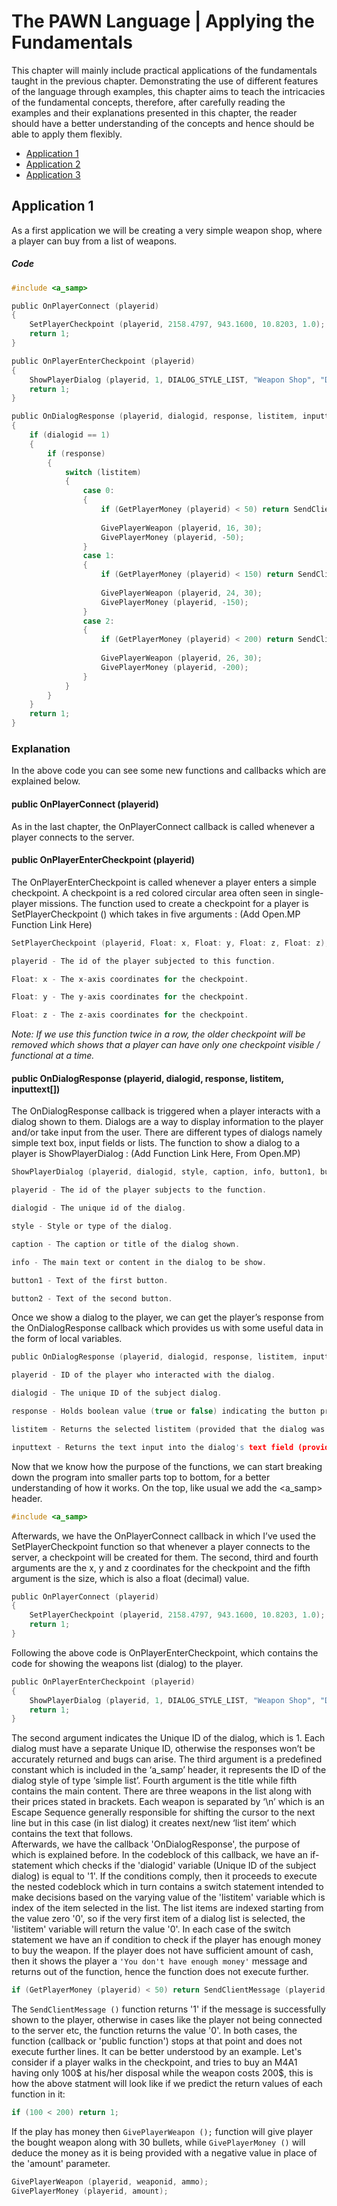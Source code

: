 # The PAWN Language | Applying the Fundamentals

This chapter will mainly include practical applications of the fundamentals taught in the previous chapter. Demonstrating the use of different features of the language through examples, this chapter aims to teach the intricacies of the fundamental concepts, therefore, after carefully reading the examples and their explanations presented in this chapter, the reader should have a better understanding of the concepts and hence should be able to apply them flexibly.

- [Application 1](#application-1)
- [Application 2](#application-2)
- [Application 3](#application-3)



## Application 1
As a first application we will be creating a very simple weapon shop, where a player can buy from a list of weapons.
##### Code
```c
#include <a_samp>

public OnPlayerConnect (playerid)
{
    SetPlayerCheckpoint (playerid, 2158.4797, 943.1600, 10.8203, 1.0);
    return 1;
}

public OnPlayerEnterCheckpoint (playerid)
{
    ShowPlayerDialog (playerid, 1, DIALOG_STYLE_LIST, "Weapon Shop", "Desert Eagle (50$)\nAK-47 (150$)\nM4A1 (200$)", "Select", "Cancel");
    return 1;
}

public OnDialogResponse (playerid, dialogid, response, listitem, inputtext[])
{
    if (dialogid == 1)
    {
        if (response)
        {
            switch (listitem)
            {
                case 0:
                {
                    if (GetPlayerMoney (playerid) < 50) return SendClientMessage (playerid, 0xFFFFFFFF, "ERROR: You don't have enough money to buy this weapon.");
                    
                    GivePlayerWeapon (playerid, 16, 30);
                    GivePlayerMoney (playerid, -50);
                }
                case 1:
                {
                    if (GetPlayerMoney (playerid) < 150) return SendClientMessage (playerid, 0xFFFFFFFF, "ERROR: You don't have enough money to buy this weapon.");
                    
                    GivePlayerWeapon (playerid, 24, 30);
                    GivePlayerMoney (playerid, -150);
                }
                case 2:
                {
                    if (GetPlayerMoney (playerid) < 200) return SendClientMessage (playerid, 0xFFFFFFFF, "ERROR: You don't have enough money to buy this weapon.");
                    
                    GivePlayerWeapon (playerid, 26, 30);
                    GivePlayerMoney (playerid, -200);
                }
            }
        }
    }
    return 1;
}
```
### Explanation
In the above code you can see some new functions and callbacks which are explained below.
#### public OnPlayerConnect (playerid)
As in the last chapter, the OnPlayerConnect callback is called whenever a player connects to the server.
#### public OnPlayerEnterCheckpoint (playerid)
The OnPlayerEnterCheckpoint is called whenever a player enters a simple checkpoint. A checkpoint is a red colored circular area often seen in single-player missions. The function used to create a checkpoint for a player is SetPlayerCheckpoint () which takes in five arguments : (Add Open.MP Function Link Here)
```c
SetPlayerCheckpoint (playerid, Float: x, Float: y, Float: z, Float: z);

playerid - The id of the player subjected to this function.

Float: x - The x-axis coordinates for the checkpoint.

Float: y - The y-axis coordinates for the checkpoint.

Float: z - The z-axis coordinates for the checkpoint.
```
*Note: If we use this function twice in a row, the older checkpoint will be removed which shows that a player can have only one checkpoint visible / functional at a time.*

#### public OnDialogResponse (playerid, dialogid, response, listitem, inputtext[])
The OnDialogResponse callback is triggered when a player interacts with a dialog shown to them. Dialogs are a way to display information to the player and/or take input from the user. There are different types of dialogs namely simple text box, input fields or lists. The function to show a dialog to a player is ShowPlayerDialog : (Add Function Link Here, From Open.MP)
```c
ShowPlayerDialog (playerid, dialogid, style, caption, info, button1, button2);

playerid - The id of the player subjects to the function.

dialogid - The unique id of the dialog.

style - Style or type of the dialog.

caption - The caption or title of the dialog shown.

info - The main text or content in the dialog to be show.

button1 - Text of the first button.

button2 - Text of the second button.
```
Once we show a dialog to the player, we can get the player’s response from the OnDialogResponse callback which provides us with some useful data in the form of local variables.
```c
public OnDialogResponse (playerid, dialogid, response, listitem, inputtext[])

playerid - ID of the player who interacted with the dialog.

dialogid - The unique ID of the subject dialog.

response - Holds boolean value (true or false) indicating the button pressed. (True for button1, False for button2)

listitem - Returns the selected listitem (provided that the dialog was of such type)

inputtext - Returns the text input into the dialog's text field (provided that the dialog was of such type)
```
Now that we know how the purpose of the functions, we can start breaking down the program into smaller parts top to bottom, for a better understanding of how it works. On the top, like usual we add the <a_samp> header.
```c
#include <a_samp>
```
Afterwards, we have the OnPlayerConnect callback in which I’ve used the SetPlayerCheckpoint function so that whenever a player connects to the server, a checkpoint will be created for them. The second, third and fourth arguments are the x, y and z coordinates for the checkpoint and the fifth argument is the size, which is also a float (decimal) value.
```c
public OnPlayerConnect (playerid)
{
    SetPlayerCheckpoint (playerid, 2158.4797, 943.1600, 10.8203, 1.0);
    return 1;
}
```
Following the above code is OnPlayerEnterCheckpoint, which contains the code for showing the weapons list (dialog) to the player.
```c
public OnPlayerEnterCheckpoint (playerid)
{
    ShowPlayerDialog (playerid, 1, DIALOG_STYLE_LIST, "Weapon Shop", "Desert Eagle (50$)\nAK-47 (150$)\nM4A1 (200$)", "Select", "Cancel");
    return 1;
}
```
The second argument indicates the Unique ID of the dialog, which is 1. Each dialog must have a separate Unique ID, otherwise the responses won’t be accurately returned and bugs can arise. The third argument is a predefined constant which is included in the ‘a_samp’ header, it represents the ID of the dialog style of type ‘simple list’. Fourth argument is the title while fifth contains the main content. There are three weapons in the list along with their prices stated in brackets. Each weapon is separated by ‘\n’ which is an Escape Sequence generally responsible for shifting the cursor to the next line but in this case (in list dialog) it creates next/new ‘list item’ which contains the text that follows.\
Afterwards, we have the callback 'OnDialogResponse', the purpose of which is explained before. In the codeblock of this callback, we have an if-statement which checks if the 'dialogid' variable (Unique ID of the subject dialog) is equal to '1'. If the conditions comply, then it proceeds to execute the nested codeblock which in turn contains a switch statement intended to make decisions based on the varying value of the 'listitem' variable which is index of the item selected in the list. The list items are indexed starting from the value zero '0', so if the very first item of a dialog list is selected, the 'listitem' variable will return the value '0'.
In each case of the switch statement we have an if condition to check if the player has enough money to buy the weapon. If the player does not have sufficient amount of cash, then it shows the player a `'You don't have enough money'` message and returns out of the function, hence the function does not execute further.
```c
if (GetPlayerMoney (playerid) < 50) return SendClientMessage (playerid, 0xFFFFFFFF, "ERROR: You don't have enough money to buy this weapon.");
```
The `SendClientMessage ()` function returns '1' if the message is successfully shown to the player, otherwise in cases like the player not being connected to the server etc, the function returns the value '0'. In both cases, the function (callback or 'public function') stops at that point and does not execute further lines. It can be better understood by an example. Let's consider if a player walks in the checkpoint, and tries to buy an M4A1 having only 100$ at his/her disposal while the weapon costs 200$, this is how the above statment will look like if we predict the return values of each function in it:
```c
if (100 < 200) return 1;
```
If the play has money then `GivePlayerWeapon ();` function will give player the bought weapon along with 30 bullets, while `GivePlayerMoney ()` will deduce the money as it is being provided with a negative value in place of the 'amount' parameter.

```c
GivePlayerWeapon (playerid, weaponid, ammo);
GivePlayerMoney (playerid, amount);
```
